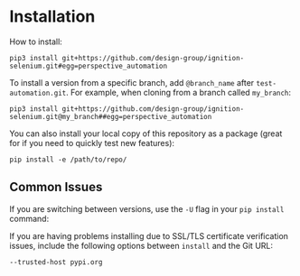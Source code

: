 # Installation

How to install:
```
pip3 install git+https://github.com/design-group/ignition-selenium.git#egg=perspective_automation
```

To install a version from a specific branch, add `@branch_name` after `test-automation.git`. For example, when cloning from a branch called `my_branch`:
```
pip3 install git+https://github.com/design-group/ignition-selenium.git@my_branch##egg=perspective_automation
```

You can also install your local copy of this repository as a package (great for if you need to quickly test new features):
```
pip install -e /path/to/repo/
```

## Common Issues

If you are switching between versions, use the `-U` flag in your `pip install` command:

If you are having problems installing due to SSL/TLS certificate verification issues, include the following options between `install` and the Git URL:
```
--trusted-host pypi.org
```
